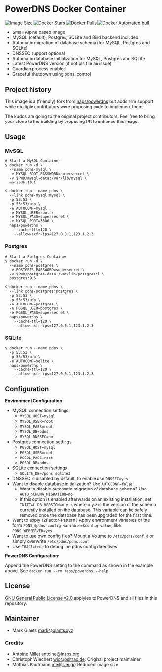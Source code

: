 # PowerDNS Docker Container

[![Image Size](https://images.microbadger.com/badges/image/naps/powerdns.svg)](https://microbadger.com/images/naps/powerdns)
[![Docker Stars](https://img.shields.io/docker/stars/naps/powerdns.svg)](https://hub.docker.com/r/naps/powerdns/)
[![Docker Pulls](https://img.shields.io/docker/pulls/naps/powerdns.svg)](https://hub.docker.com/r/naps/powerdns/)
[![Docker Automated buil](https://img.shields.io/docker/automated/naps/powerdns.svg)](https://hub.docker.com/r/naps/powerdns/)

* Small Alpine based Image
* MySQL (default), Postgres, SQLite and Bind backend included
* Automatic migration of database schema (for MySQL, Postgres and SQLite)
* DNSSEC support optional
* Automatic database initialization for MySQL, Postgres and SQLite
* Latest PowerDNS version (if not pls file an issue)
* Guardian process enabled
* Graceful shutdown using pdns_control

## Project history

This image is a (friendly) fork from [naps/powerdns](https://hub.docker.com/r/naps/powerdns) but adds arm support while multiple contributors were
proposing code to implement them.

The kudos are going to the original project contributors. Feel free to bring your stone to the building by
proposing PR to enhance this image.

## Usage

### MySQL

```shell
# Start a MySQL Container
$ docker run -d \
  --name pdns-mysql \
  -e MYSQL_ROOT_PASSWORD=supersecret \
  -v $PWD/mysql-data:/var/lib/mysql \
  mariadb:10.1

$ docker run --name pdns \
  --link pdns-mysql:mysql \
  -p 53:53 \
  -p 53:53/udp \
  -e AUTOCONF=mysql
  -e MYSQL_USER=root \
  -e MYSQL_PASS=supersecret \
  -e MYSQL_PORT=3306 \
  naps/powerdns \
    --cache-ttl=120 \
    --allow-axfr-ips=127.0.0.1,123.1.2.3
```

### Postgres

```shell
# Start a Postgres Container
$ docker run -d \
  --name pdns-postgres \
  -e POSTGRES_PASSWORD=supersecret \
  -v $PWD/postgres-data:/var/lib/postgresql \
  postgres:9.6

$ docker run --name pdns \
  --link pdns-postgres:postgres \
  -p 53:53 \
  -p 53:53/udp \
  -e AUTOCONF=postgres \
  -e PGSQL_USER=postgres \
  -e PGSQL_PASS=supersecret \
  naps/powerdns \
    --cache-ttl=120 \
    --allow-axfr-ips=127.0.0.1,123.1.2.3
```

### SQLite

```shell
$ docker run --name pdns \
  -p 53:53 \
  -p 53:53/udp \
  -e AUTOCONF=sqlite \
  naps/powerdns \
    --cache-ttl=120 \
    --allow-axfr-ips=127.0.0.1,123.1.2.3
```

## Configuration

**Environment Configuration:**

* MySQL connection settings
  * `MYSQL_HOST=mysql`
  * `MYSQL_USER=root`
  * `MYSQL_PASS=root`
  * `MYSQL_DB=pdns`
  * `MYSQL_DNSSEC=no`
* Postgres connection settings
  * `PGSQL_HOST=mysql`
  * `PGSQL_USER=root`
  * `PGSQL_PASS=root`
  * `PGSQL_DB=pdns`
* SQLite connection settings
  * `SQLITE_DB=/pdns.sqlite3`
* DNSSEC is disabled by default, to enable use `DNSSEC=yes`
* Want to disable database initialization? Use `AUTOCONF=false`
  * Want to disable automatic migration of database schema? Use `AUTO_SCHEMA_MIGRATION=no`
  * If this option is enabled afterwards on an existing installation, set `INITIAL_DB_VERSION=x.y.z`
    where x.y.z is the version of the schema currently installed on the database.
    This variable can be safely removed once the database has been upgraded for the first time.
* Want to apply 12Factor-Pattern? Apply environment variables of the form `PDNS_$pdns-config-variable=$config-value`, like `PDNS_WEBSERVER=yes`
* Want to use own config files? Mount a Volume to `/etc/pdns/conf.d` or simply overwrite `/etc/pdns/pdns.conf`
* Use `TRACE=true` to debug the pdns config directives

**PowerDNS Configuration:**

Append the PowerDNS setting to the command as shown in the example above.
See `docker run --rm naps/powerdns --help`


## License

[GNU General Public License v2.0](https://github.com/PowerDNS/pdns/blob/master/COPYING) applyies to PowerDNS and all files in this repository.


## Maintainer

* Mark Glants <mark@glants.xyz>

### Credits
* Antoine Millet <antoine@inaps.org>
* Christoph Wiechert <wio@psitrax.de>: Original project maintainer
* Mathias Kaufmann <me@stei.gr>: Reduced image size

